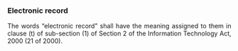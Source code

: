 ### Electronic record
<div style="text-align: justify">

The words “electronic record” shall have the meaning assigned to them in clause (t) of sub-section (1) of Section 2 of the Information Technology Act, 2000 (21 of 2000).

</div>
